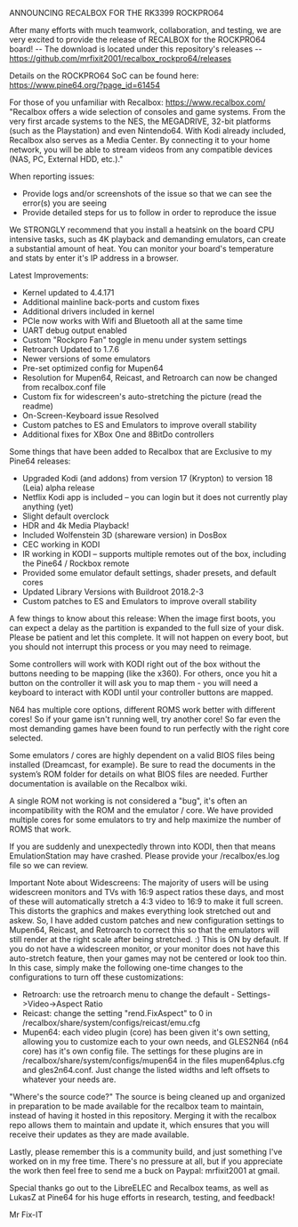 ANNOUNCING RECALBOX FOR THE RK3399 ROCKPRO64

After many efforts with much teamwork, collaboration, and testing, we are very excited to provide the release of RECALBOX for the ROCKPRO64 board!
-- The download is located under this repository's releases -- 
https://github.com/mrfixit2001/recalbox_rockpro64/releases

Details on the ROCKPRO64 SoC can be found here: https://www.pine64.org/?page_id=61454

For those of you unfamiliar with Recalbox: https://www.recalbox.com/ 
"Recalbox offers a wide selection of consoles and game systems. From the very first arcade systems to the NES, the MEGADRIVE, 32-bit platforms (such as the Playstation) and even Nintendo64. With Kodi already included, Recalbox also serves as a Media Center. By connecting it to your home network, you will be able to stream videos from any compatible devices (NAS, PC, External HDD, etc.)."

When reporting issues:
- Provide logs and/or screenshots of the issue so that we can see the error(s) you are seeing
- Provide detailed steps for us to follow in order to reproduce the issue

We STRONGLY recommend that you install a heatsink on the board
CPU intensive tasks, such as 4K playback and demanding emulators, can create a substantial amount of heat. You can monitor your board's temperature and stats by enter it's IP address in a browser.

Latest Improvements:
- Kernel updated to 4.4.171
- Additional mainline back-ports and custom fixes
- Additional drivers included in kernel
- PCIe now works with Wifi and Bluetooth all at the same time
- UART debug output enabled
- Custom "Rockpro Fan" toggle in menu under system settings
- Retroarch Updated to 1.7.6
- Newer versions of some emulators
- Pre-set optimized config for Mupen64
- Resolution for Mupen64, Reicast, and Retroarch can now be changed from recalbox.conf file
- Custom fix for widescreen's auto-stretching the picture (read the readme)
- On-Screen-Keyboard issue Resolved
- Custom patches to ES and Emulators to improve overall stability
- Additional fixes for XBox One and 8BitDo controllers


Some things that have been added to Recalbox that are Exclusive to my Pine64 releases:
- Upgraded Kodi (and addons) from version 17 (Krypton) to version 18 (Leia) alpha release
- Netflix Kodi app is included – you can login but it does not currently play anything (yet)
- Slight default overclock
- HDR and 4k Media Playback!
- Included Wolfenstein 3D (shareware version) in DosBox
- CEC working in KODI 
- IR working in KODI – supports multiple remotes out of the box, including the Pine64 / Rockbox remote
- Provided some emulator default settings, shader presets, and default cores
- Updated Library Versions with Buildroot 2018.2-3
- Custom patches to ES and Emulators to improve overall stability

A few things to know about this release:
When the image first boots, you can expect a delay as the partition is expanded to the full size of your disk. Please be patient and let this complete. It will not happen on every boot, but you should not interrupt this process or you may need to reimage.

Some controllers will work with KODI right out of the box without the buttons needing to be mapping (like the x360). For others, once you hit a button on the controller it will ask you to map them - you will need a keyboard to interact with KODI until your controller buttons are mapped.

N64 has multiple core options, different ROMS work better with different cores! So if your game isn't running well, try another core! So far even the most demanding games have been found to run perfectly with the right core selected.

Some emulators / cores are highly dependent on a valid BIOS files being installed (Dreamcast, for example). Be sure to read the documents in the system’s ROM folder for details on what BIOS files are needed. Further documentation is available on the Recalbox wiki.

A single ROM not working is not considered a "bug", it's often an incompatibility with the ROM and the emulator / core. We have provided multiple cores for some emulators to try and help maximize the number of ROMS that work.

If you are suddenly and unexpectedly thrown into KODI, then that means EmulationStation may have crashed. Please provide your /recalbox/es.log file so we can review.

Important Note about Widescreens: The majority of users will be using widescreen monitors and TVs with 16:9 aspect ratios these days, and most of these will automatically stretch a 4:3 video to 16:9 to make it full screen. This distorts the graphics and makes everything look stretched out and askew. So, I have added custom patches and new configuration settings to Mupen64, Reicast, and Retroarch to correct this so that the emulators will still render at the right scale after being stretched. :) This is ON by default. If you do not have a widescreen monitor, or your monitor does not have this auto-stretch feature, then your games may not be centered or look too thin. In this case, simply make the following one-time changes to the configurations to turn off these customizations:
- Retroarch: use the retroarch menu to change the default - Settings->Video->Aspect Ratio
- Reicast: change the setting "rend.FixAspect" to 0 in /recalbox/share/system/configs/reicast/emu.cfg
- Mupen64: each video plugin (core) has been given it's own setting, allowing you to customize each to your own needs, and GLES2N64 (n64 core) has it's own config file. The settings for these plugins are in /recalbox/share/system/configs/mupen64 in the files mupen64plus.cfg and gles2n64.conf. Just change the listed widths and left offsets to whatever your needs are.

"Where's the source code?" The source is being cleaned up and organized in preparation to be made available for the recalbox team to maintain, instead of having it hosted in this repository. Merging it with the recalbox repo allows them to maintain and update it, which ensures that you will receive their updates as they are made available.

Lastly, please remember this is a community build, and just something I've worked on in my free time. There's no pressure at all, but if you appreciate the work then feel free to send me a buck on Paypal: mrfixit2001 at gmail.

Special thanks go out to the LibreELEC and Recalbox teams, as well as LukasZ at Pine64 for his huge efforts in research, testing, and feedback!

Mr Fix-IT
